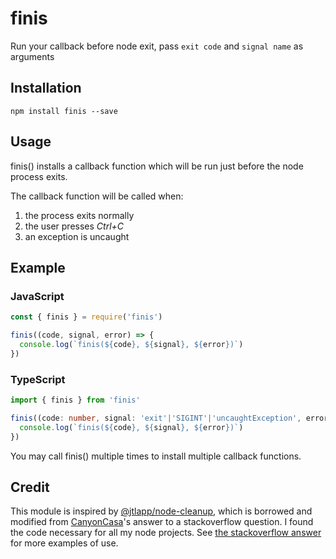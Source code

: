 # finis

Run your callback before node exit, pass `exit code` and `signal name` as arguments

## Installation

```
npm install finis --save
```

## Usage

finis() installs a callback function which will be run just before the node process exits.

The callback function will be called when:

1. the process exits normally
1. the user presses _Ctrl+C_
1. an exception is uncaught

## Example

### JavaScript

```js
const { finis } = require('finis')

finis((code, signal, error) => {
  console.log(`finis(${code}, ${signal}, ${error})`)
})
```

### TypeScript

```ts
import { finis } from 'finis'

finis((code: number, signal: 'exit'|'SIGINT'|'uncaughtException', error?: Error) => {
  console.log(`finis(${code}, ${signal}, ${error})`)
})
```

You may call finis() multiple times to install multiple callback functions.

## Credit

This module is inspired by [@jtlapp/node-cleanup](https://github.com/jtlapp/node-cleanup), which is borrowed and modified from [CanyonCasa](http://stackoverflow.com/users/3319552/canyoncasa)'s answer to a stackoverflow question. I found the code necessary for all my node projects. See [the stackoverflow answer](http://stackoverflow.com/a/21947851/650894) for more examples of use.

